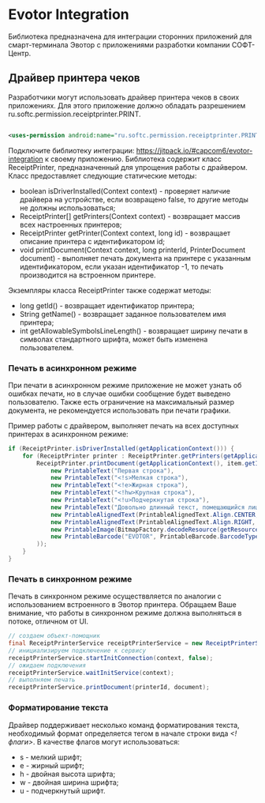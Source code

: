 # Evotor Integration

Библиотека предназначена для интеграции сторонних приложений для смарт-терминала Эвотор с приложениями разработки компании СОФТ-Центр.

## Драйвер принтера чеков

Разработчики могут использовать драйвер принтера чеков в своих приложениях. Для этого приложение должно обладать разрешением ru.softc.permission.receiptprinter.PRINT.

```xml

<uses-permission android:name="ru.softc.permission.receiptprinter.PRINT" />

```

Подключите библиотеку интеграции: https://jitpack.io/#capcom6/evotor-integration к своему приложению. Библиотека содержит класс ReceiptPrinter, предназначенный для упрощения работы с драйвером. Класс предоставляет следующие статические методы:

* boolean isDriverInstalled(Context context) - проверяет наличие драйвера на устройстве, если возвращено false, то другие методы не должны использоваться;
* ReceiptPrinter[] getPrinters(Context context) - возвращает массив всех настроенных принтеров;
* ReceiptPrinter getPrinter(Context context, long id) - возвращает описание принтера с идентификатором id;
* void printDocument(Context context, long printerId, PrinterDocument document) - выполняет печать документа на принтере с указанным идентификатором, если указан идентификатор -1, то печать производится на встроенном принтере.

Экземпляры класса ReceiptPrinter также содержат методы:

* long getId() - возвращает идентификатор принтера;
* String getName() - возвращает заданное пользователем имя принтера;
* int getAllowableSymbolsLineLength() - возвращает ширину печати в символах стандартного шрифта, может быть изменена пользователем.

### Печать в асинхронном режиме

При печати в асинхронном режиме приложение не может узнать об ошибках печати, но в случае ошибки сообщение будет выведено пользователю. Также есть ограничение на максимальный размер документа, не рекомендуется использовать при печати графики.

Пример работы с драйвером, выполняет печать на всех доступных принтерах в асинхронном режиме:

```java
if (ReceiptPrinter.isDriverInstalled(getApplicationContext())) {
    for (ReceiptPrinter printer : ReceiptPrinter.getPrinters(getApplicationContext())) {
        ReceiptPrinter.printDocument(getApplicationContext(), item.getId(), new PrinterDocument(
            new PrintableText("Первая строка"),
            new PrintableText("<!s>Мелкая строка"),
            new PrintableText("<!e>Жирная строка"),
            new PrintableText("<!hw>Крупная строка"),
            new PrintableText("<!u>Подчеркнутая строка"),
            new PrintableText("Довольно длинный текст, помещающийся лишь на несколько строк"),
            new PrintableAlignedText(PrintableAlignedText.Align.CENTER, "По центру"),
            new PrintableAlignedText(PrintableAlignedText.Align.RIGHT, "Справа"),
            new PrintableImage(BitmapFactory.decodeResource(getResources(), R.drawable.img_evotor, options)),
            new PrintableBarcode("EVOTOR", PrintableBarcode.BarcodeType.CODE39)
        ));
    }
}

```

### Печать в синхронном режиме

Печать в синхронном режиме осуществвляется по аналогии с использованием встроенного в Эвотор принтера. Обращаем Ваше внимание, что работы в синхронном режиме должна выполняться в потоке, отличном от UI.

```java
// создаем объект-помощник
final ReceiptPrinterService receiptPrinterService = new ReceiptPrinterService();
// инициализируем подключение к сервису
receiptPrinterService.startInitConnection(context, false);
// ожидаем подключения
receiptPrinterService.waitInitService(context);
// выполняем печать
receiptPrinterService.printDocument(printerId, document);

```

### Форматирование текста

Драйвер поддерживает несколько команд форматирования текста, необходимый формат определяется тегом в начале строки вида *<!флаги>*. В качестве флагов могут использоваться:

* s - мелкий шрифт;
* e - жирный шрифт;
* h - двойная высота шрифта;
* w - двойная ширина шрифта;
* u - подчеркнутый шрифт.
